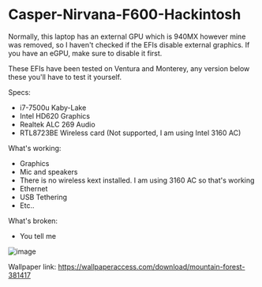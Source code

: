 # Casper-Nirvana-F600-Hackintosh

Normally, this laptop has an external GPU which is 940MX however mine was removed, so I haven't checked if the EFIs disable external graphics. If you have an eGPU, make sure to disable it first.

These EFIs have been tested on Ventura and Monterey, any version below these you'll have to test it yourself.

Specs:
 - i7-7500u Kaby-Lake
 - Intel HD620 Graphics
 - Realtek ALC 269 Audio
 - RTL8723BE Wireless card (Not supported, I am using Intel 3160 AC)

What's working:
 - Graphics
 - Mic and speakers
 - There is no wireless kext installed. I am using 3160 AC so that's working
 - Ethernet
 - USB Tethering
 - Etc..

What's broken:
 - You tell me
 
 ![image](https://user-images.githubusercontent.com/58091473/224431733-6223e01b-8bc4-46b3-b224-d55432279b29.png)

Wallpaper link: https://wallpaperaccess.com/download/mountain-forest-381417
